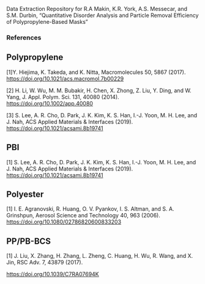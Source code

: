 
Data Extraction Repository for
R.A Makin, K.R. York,  A.S. Messecar, and S.M. Durbin, “Quantitative Disorder Analysis and Particle Removal Efficiency of Polypropylene-Based Masks”


### References

## Polypropylene
[1]Y. Hiejima, K. Takeda, and K. Nitta, Macromolecules 50, 5867 (2017). 
https://doi.org/10.1021/acs.macromol.7b00229



[2] H. Li, W. Wu, M. M. Bubakir, H. Chen, X. Zhong, Z. Liu, Y. Ding, and W. Yang, J. Appl. Polym. Sci. 131, 40080 (2014).  
https://doi.org/10.1002/app.40080


[3] S. Lee, A. R. Cho, D. Park, J. K. Kim, K. S. Han, I.-J. Yoon, M. H. Lee, and J. Nah, ACS Applied Materials & Interfaces (2019).
https://doi.org/10.1021/acsami.8b19741


## PBI

[1] S. Lee, A. R. Cho, D. Park, J. K. Kim, K. S. Han, I.-J. Yoon, M. H. Lee, and J. Nah, ACS Applied Materials & Interfaces (2019).
https://doi.org/10.1021/acsami.8b19741


## Polyester


[1] I. E. Agranovski, R. Huang, O. V. Pyankov, I. S. Altman, and S. A. Grinshpun, Aerosol Science and Technology 40, 963 (2006).
https://doi.org/10.1080/02786820600833203


## PP/PB-BCS

[1] J. Liu, X. Zhang, H. Zhang, L. Zheng, C. Huang, H. Wu, R. Wang, and X. Jin, RSC Adv. 7, 43879 (2017).

https://doi.org/10.1039/C7RA07694K